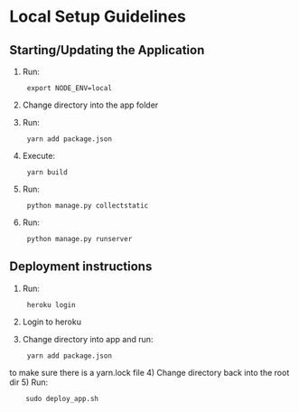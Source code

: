 # Local Setup Guidelines

## Starting/Updating the Application

1) Run:

        export NODE_ENV=local
        
2) Change directory into the app folder
3) Run:
        
        yarn add package.json

4) Execute:

        yarn build

5) Run:

        python manage.py collectstatic

6) Run:

        python manage.py runserver

## Deployment instructions
1) Run:

        heroku login

2) Login to heroku
3) Change directory into app and run:

        yarn add package.json
        
to make sure there is a yarn.lock file
4) Change directory back into the root dir
5) Run:

        sudo deploy_app.sh